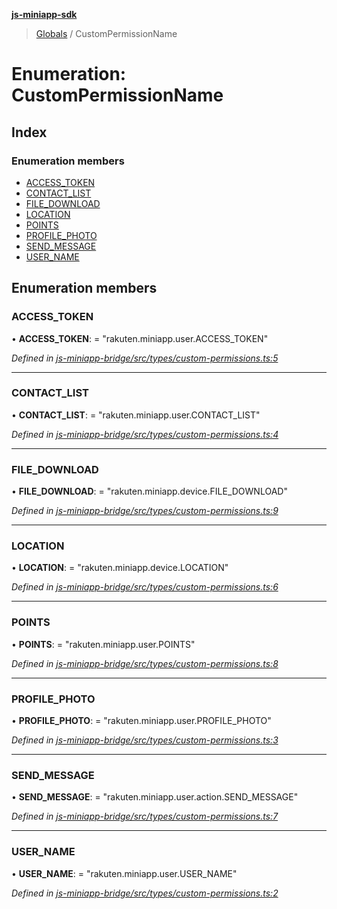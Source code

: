 **[js-miniapp-sdk](../README.md)**

> [Globals](../README.md) / CustomPermissionName

# Enumeration: CustomPermissionName

## Index

### Enumeration members

* [ACCESS\_TOKEN](custompermissionname.md#access_token)
* [CONTACT\_LIST](custompermissionname.md#contact_list)
* [FILE\_DOWNLOAD](custompermissionname.md#file_download)
* [LOCATION](custompermissionname.md#location)
* [POINTS](custompermissionname.md#points)
* [PROFILE\_PHOTO](custompermissionname.md#profile_photo)
* [SEND\_MESSAGE](custompermissionname.md#send_message)
* [USER\_NAME](custompermissionname.md#user_name)

## Enumeration members

### ACCESS\_TOKEN

•  **ACCESS\_TOKEN**:  = "rakuten.miniapp.user.ACCESS\_TOKEN"

*Defined in [js-miniapp-bridge/src/types/custom-permissions.ts:5](https://github.com/rakutentech/js-miniapp/blob/4d58a2f/js-miniapp-bridge/src/types/custom-permissions.ts#L5)*

___

### CONTACT\_LIST

•  **CONTACT\_LIST**:  = "rakuten.miniapp.user.CONTACT\_LIST"

*Defined in [js-miniapp-bridge/src/types/custom-permissions.ts:4](https://github.com/rakutentech/js-miniapp/blob/4d58a2f/js-miniapp-bridge/src/types/custom-permissions.ts#L4)*

___

### FILE\_DOWNLOAD

•  **FILE\_DOWNLOAD**:  = "rakuten.miniapp.device.FILE\_DOWNLOAD"

*Defined in [js-miniapp-bridge/src/types/custom-permissions.ts:9](https://github.com/rakutentech/js-miniapp/blob/4d58a2f/js-miniapp-bridge/src/types/custom-permissions.ts#L9)*

___

### LOCATION

•  **LOCATION**:  = "rakuten.miniapp.device.LOCATION"

*Defined in [js-miniapp-bridge/src/types/custom-permissions.ts:6](https://github.com/rakutentech/js-miniapp/blob/4d58a2f/js-miniapp-bridge/src/types/custom-permissions.ts#L6)*

___

### POINTS

•  **POINTS**:  = "rakuten.miniapp.user.POINTS"

*Defined in [js-miniapp-bridge/src/types/custom-permissions.ts:8](https://github.com/rakutentech/js-miniapp/blob/4d58a2f/js-miniapp-bridge/src/types/custom-permissions.ts#L8)*

___

### PROFILE\_PHOTO

•  **PROFILE\_PHOTO**:  = "rakuten.miniapp.user.PROFILE\_PHOTO"

*Defined in [js-miniapp-bridge/src/types/custom-permissions.ts:3](https://github.com/rakutentech/js-miniapp/blob/4d58a2f/js-miniapp-bridge/src/types/custom-permissions.ts#L3)*

___

### SEND\_MESSAGE

•  **SEND\_MESSAGE**:  = "rakuten.miniapp.user.action.SEND\_MESSAGE"

*Defined in [js-miniapp-bridge/src/types/custom-permissions.ts:7](https://github.com/rakutentech/js-miniapp/blob/4d58a2f/js-miniapp-bridge/src/types/custom-permissions.ts#L7)*

___

### USER\_NAME

•  **USER\_NAME**:  = "rakuten.miniapp.user.USER\_NAME"

*Defined in [js-miniapp-bridge/src/types/custom-permissions.ts:2](https://github.com/rakutentech/js-miniapp/blob/4d58a2f/js-miniapp-bridge/src/types/custom-permissions.ts#L2)*
